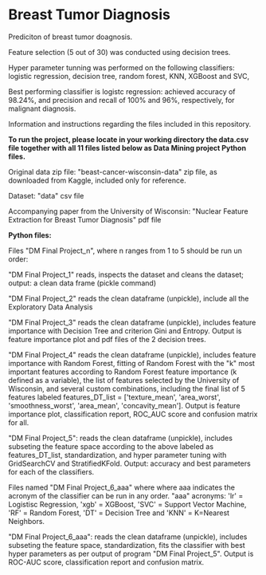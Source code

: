 # Breast Tumor Diagnosis
Prediciton of breast tumor doagnosis.

Feature selection (5 out of 30) was conducted using decision trees.

Hyper parameter tunning was performed on the following classifiers: logistic regression, decision tree, random forest, KNN, XGBoost and SVC,

Best performing classifier is logistc regression: achieved accuracy of 98.24%, and precision and recall of 100% and 96%, respectively, for malignant diagnosis. 

Information and instructions regarding the files included in this repository.

**To run the project, please locate in your working directory the data.csv file together with all 11 files listed below as Data Mining project Python files.**

Original data zip file: "beast-cancer-wisconsin-data" zip file, as downloaded from Kaggle, included only for reference.

Dataset: "data" csv file

Accompanying paper from the University of Wisconsin: "Nuclear Feature Extraction for Breast Tumor Diagnosis" pdf file

**Python files:**

Files "DM Final Project_n", where n ranges from 1 to 5 should be run un order:

"DM Final Project_1" reads, inspects the dataset and cleans the dataset; output: a clean data frame (pickle command)

"DM Final Project_2" reads the clean dataframe (unpickle), include all the Exploratory Data Analysis

"DM Final Project_3" reads the clean dataframe (unpickle), includes feature importance with Decision Tree and criterion Gini and   Entropy. Output is feature importance plot and pdf files of the 2 decision trees.

"DM Final Project_4" reads the clean dataframe (unpickle), includes feature importance with Random Forest, fitting of Random Forest with the "k" most important features according to Random Forest feature importance (k defined as a variable), the list of features selected by the University of Wisconsin, and several custom combinations, including the final list of 5 features labeled features_DT_list = ['texture_mean', 'area_worst', 'smoothness_worst', 'area_mean', 'concavity_mean']. Output is feature importance plot, classification report, ROC_AUC score and confusion matrix for all.

"DM Final Project_5": reads the clean dataframe (unpickle), includes subseting the feature space according to the above labeled as features_DT_list, standardization, and hyper parameter tuning with GridSearchCV and StratifiedKFold. Output: accuracy and best parameters for each of the classifiers. 

Files named "DM Final Project_6_aaa" where where aaa indicates the acronym of the classifier can be run in any order. "aaa" acronyms: 'lr' = Logistisc Regression, 'xgb' = XGBoost, 'SVC' = Support Vector Machine, 'RF' = Random Forest, 'DT' = Decision Tree and 'KNN' = K=Nearest Neighbors.

"DM Final Project_6_aaa": reads the clean dataframe (unpickle), includes subseting the feature space, standardization, fits the classifier with best hyper parameters as per output of program "DM Final Project_5". Output is ROC-AUC score, classification report and confusion matrix.

